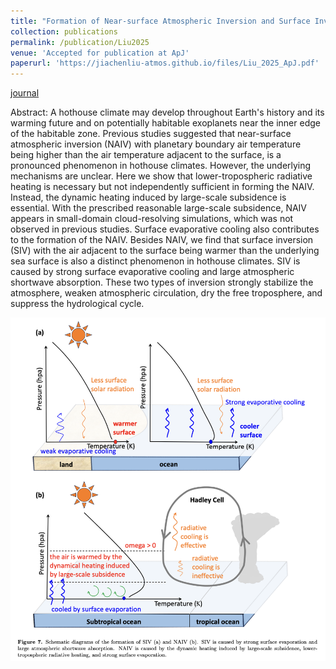 ```yaml
---
title: "Formation of Near-surface Atmospheric Inversion and Surface Inversion in Hothouse Climates"
collection: publications
permalink: /publication/Liu2025
venue: 'Accepted for publication at ApJ'
paperurl: 'https://jiachenliu-atmos.github.io/files/Liu_2025_ApJ.pdf'
---
```


[journal]([https://doi.org/10.1126/sciadv.ado2515](https://arxiv.org/abs/2504.05233))

Abstract: A hothouse climate may develop throughout Earth's history and its warming future and on potentially habitable exoplanets near the inner edge of the habitable zone. Previous studies suggested that near-surface atmospheric inversion (NAIV) with planetary boundary air temperature being higher than the air temperature adjacent to the surface, is a pronounced phenomenon in hothouse climates. However, the underlying mechanisms are unclear. Here we show that lower-tropospheric radiative heating is necessary but not independently sufficient in forming the NAIV. Instead, the dynamic heating induced by large-scale subsidence is essential. With the prescribed reasonable large-scale subsidence, NAIV appears in small-domain cloud-resolving simulations, which was not observed in previous studies. Surface evaporative cooling also contributes to the formation of the NAIV. Besides NAIV, we find that surface inversion (SIV) with the air adjacent to the surface being warmer than the underlying sea surface is also a distinct phenomenon in hothouse climates. SIV is caused by strong surface evaporative cooling and large atmospheric shortwave absorption. These two types of inversion strongly stabilize the atmosphere, weaken atmospheric circulation, dry the free troposphere, and suppress the hydrological cycle.

![Schematic.jpg](/images/Schematic.jpg)




